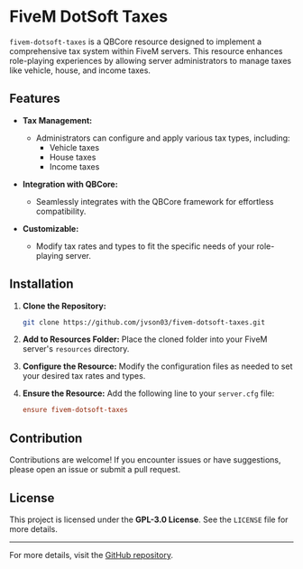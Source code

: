 
# FiveM DotSoft Taxes

`fivem-dotsoft-taxes` is a QBCore resource designed to implement a comprehensive tax system within FiveM servers. This resource enhances role-playing experiences by allowing server administrators to manage taxes like vehicle, house, and income taxes.

## Features

- **Tax Management:** 
  - Administrators can configure and apply various tax types, including:
    - Vehicle taxes
    - House taxes
    - Income taxes

- **Integration with QBCore:**
  - Seamlessly integrates with the QBCore framework for effortless compatibility.

- **Customizable:**
  - Modify tax rates and types to fit the specific needs of your role-playing server.

## Installation

1. **Clone the Repository:**
   ```bash
   git clone https://github.com/jvson03/fivem-dotsoft-taxes.git
   ```

2. **Add to Resources Folder:**
   Place the cloned folder into your FiveM server's `resources` directory.

3. **Configure the Resource:**
   Modify the configuration files as needed to set your desired tax rates and types.

4. **Ensure the Resource:**
   Add the following line to your `server.cfg` file:
   ```cfg
   ensure fivem-dotsoft-taxes
   ```

## Contribution

Contributions are welcome! If you encounter issues or have suggestions, please open an issue or submit a pull request.

## License

This project is licensed under the **GPL-3.0 License**. See the `LICENSE` file for more details.

---

For more details, visit the [GitHub repository](https://github.com/jvson03/fivem-dotsoft-taxes).
